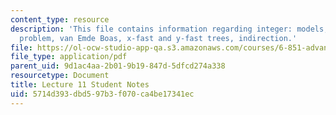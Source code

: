 ```yaml
---
content_type: resource
description: 'This file contains information regarding integer: models, predecessor
  problem, van Emde Boas, x-fast and y-fast trees, indirection.'
file: https://ol-ocw-studio-app-qa.s3.amazonaws.com/courses/6-851-advanced-data-structures-spring-2012/5714d393dbd597b3f070ca4be17341ec_MIT6_851S12_L11.pdf
file_type: application/pdf
parent_uid: 9d1ac4aa-2b01-9b19-847d-5dfcd274a338
resourcetype: Document
title: Lecture 11 Student Notes
uid: 5714d393-dbd5-97b3-f070-ca4be17341ec
---
```

